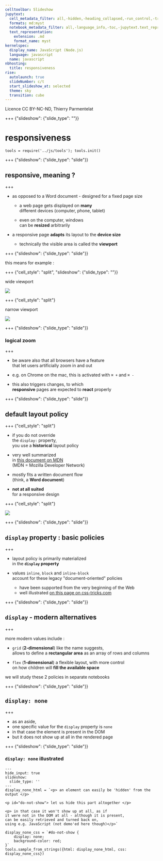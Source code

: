 ```yaml
---
celltoolbar: Slideshow
jupytext:
  cell_metadata_filter: all,-hidden,-heading_collapsed,-run_control,-trusted
  formats: md:myst
  notebook_metadata_filter: all,-language_info,-toc,-jupytext.text_representation.jupytext_version,-jupytext.text_representation.format_version
  text_representation:
    extension: .md
    format_name: myst
kernelspec:
  display_name: JavaScript (Node.js)
  language: javascript
  name: javascript
nbhosting:
  title: responsiveness
rise:
  autolaunch: true
  slideNumber: c/t
  start_slideshow_at: selected
  theme: sky
  transition: cube
---
```


Licence CC BY-NC-ND, Thierry Parmentelat

+++ {"slideshow": {"slide_type": ""}}

# responsiveness

```{code-cell}
tools = require('../js/tools'); tools.init()
```

+++ {"slideshow": {"slide_type": "slide"}}

## responsive, meaning ?

+++

* as opposed to a Word document - designed for a fixed page size
  * a web page gets displayed on **many**   
    different devices (computer, phone, tablet)

  * even on the computer, windows  
    can be **resized** arbitrarily

* a responsive page **adapts** its layout to the **device size**
  * technically the visible area is called the **viewport**

+++ {"slideshow": {"slide_type": "slide"}}

this means for example :

+++ {"cell_style": "split", "slideshow": {"slide_type": ""}}

wide viewport

![](../media/responsive-wide.svg)

+++ {"cell_style": "split"}

narrow viewport

![](../media/responsive-narrow.svg)

+++ {"slideshow": {"slide_type": "slide"}}

### logical zoom

+++

* be aware also that all browsers have a feature   
  that let users artificially zoom in and out

* e.g. on Chrome on the mac, this is activated with `⌘ +` and `⌘ -`
* this also triggers changes, to which  
  **responsive** pages are expected to **react** properly

+++ {"slideshow": {"slide_type": "slide"}}

## default layout policy

+++ {"cell_style": "split"}

* if you do not override  
  the `display:` property,  
  you use a **historical** layout policy 

* very well summarized  
  in [this document on MDN](https://developer.mozilla.org/en-US/docs/Learn/CSS/CSS_layout/Normal_Flow)  
  (MDN = Mozilla Developer Network)

* mostly fits a written document flow  
  (think, a **Word document**)

* **not at all suited**  
  for a responsive design

+++ {"cell_style": "split"}

![](../media/css-display-block-inline.png)

+++ {"slideshow": {"slide_type": "slide"}}

##  `display` property : basic policies

+++

* layout policy is primarily materialized  
  in the **`display` property**

* values `inline`, `block` and `inline-block`  
  account for these legacy "document-oriented" policies

  * have been supported from the very beginning of the Web 
  * well illustrated [on this page on css-tricks.com](https://css-tricks.com/almanac/properties/d/display/)

+++ {"slideshow": {"slide_type": "slide"}}

## `display` - modern alternatives

+++

more modern values include :

* `grid` (**2-dimensional**)  like the name suggests,  
  allows to define a **rectangular area** as an array of rows and columns

* `flex` (**1-dimensional**)  a flexible layout, with more control  
  on how children will **fill the available space**

we will study these 2 policies in separate notebooks

+++ {"slideshow": {"slide_type": "slide"}}

## `display: none`

+++

* as an aside,
* one specific value for the `display` property is `none`
* in that case the element is present in the DOM
* but it does not show up at all in the rendered page

+++ {"slideshow": {"slide_type": "slide"}}

### `display: none` illustrated

```{code-cell}
---
hide_input: true
slideshow:
  slide_type: ''
---
display_none_html = `<p> an element can easily be 'hidden' from the output </p>

<p id="do-not-show"> let us hide this part altogether </p>

<p> in that case it won't show up at all, as if
it were not in the DOM at all - although it is present,
can be easily retrieved and turned back on,
using e.g. JavaScript (not demo'ed here though)</p>`

display_none_css = `#do-not-show {
    display: none;
    background-color: red;
}`
tools.sample_from_strings({html: display_none_html, css: display_none_css})
```
